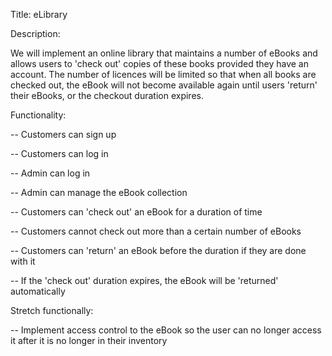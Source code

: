 Title: eLibrary

Description:

We will implement an online library that maintains a number of eBooks and allows users to 'check out' copies of these books provided they have an account. The number of licences will be limited so that when all books are checked out, the eBook will not become available again until users 'return' their eBooks, or the checkout duration expires.

Functionality:

-- Customers can sign up

-- Customers can log in

-- Admin can log in

-- Admin can manage the eBook collection

-- Customers can 'check out' an eBook for a duration of time

-- Customers cannot check out more than a certain number of eBooks

-- Customers can 'return' an eBook before the duration if they are done with it

-- If the 'check out' duration expires, the eBook will be 'returned' automatically

Stretch functionally:

-- Implement access control to the eBook so the user can no longer access it after it is no longer in their inventory